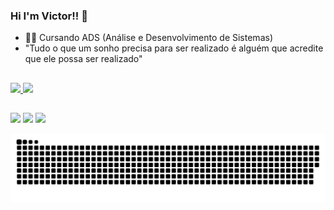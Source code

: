 ### Hi I'm Victor!! 👋

- 👨‍💻 Cursando ADS (Análise e Desenvolvimento de Sistemas)
- "Tudo o que um sonho precisa para ser realizado é alguém que acredite que ele possa ser realizado" 

##

<div>
  <a href="https://github.com/viictorpaiva">
  <img height="150em" src="https://github-readme-stats.vercel.app/api?username=viictorpaiva&show_icons=true&theme=tokyonight&include_all_commits=true&count_private=true"/>
  <img height="150em" src="https://github-readme-stats.vercel.app/api/top-langs/?username=viictorpaiva&layout=compact&langs_count=7&theme=tokyonight"/>
</div>
  
  ##
  
<div>
  <a href="https://instagram.com/ovictorpaiva" target="_blank"><img src="https://img.shields.io/badge/-Instagram-%23E4405F?style=for-the-badge&logo=instagram&logoColor=white" target="_blank"></a>
  <a href="https://www.linkedin.com/in/ovictorpaiva-45875016a" target="_blank"><img src="https://img.shields.io/badge/-LinkedIn-%230077B5?style=for-the-badge&logo=linkedin&logoColor=white" target="_blank"></a> 
   <a href = "mailto:victor.eagpaiva@gmail.com"><img src="https://img.shields.io/badge/-Gmail-%23333?style=for-the-badge&logo=gmail&logoColor=white" target="_blank"></a>
 
  ![Snake animation](https://github.com/viictorpaiva/viictorpaiva/blob/output/github-contribution-grid-snake.svg)
 
</div>
